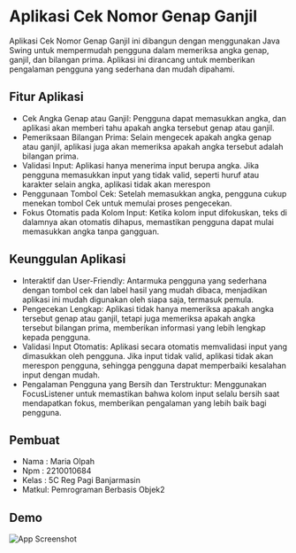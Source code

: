 
# Aplikasi Cek Nomor Genap Ganjil

Aplikasi Cek Nomor Genap Ganjil ini dibangun dengan menggunakan Java Swing untuk mempermudah pengguna dalam memeriksa angka genap, ganjil, dan bilangan prima. Aplikasi ini dirancang untuk memberikan pengalaman pengguna yang sederhana dan mudah dipahami.


## Fitur Aplikasi

- Cek Angka Genap atau Ganjil: Pengguna dapat memasukkan angka, dan aplikasi akan memberi tahu apakah angka tersebut genap atau ganjil.
- Pemeriksaan Bilangan Prima: Selain mengecek apakah angka genap atau ganjil, aplikasi juga akan memeriksa apakah angka tersebut adalah bilangan prima.
- Validasi Input: Aplikasi hanya menerima input berupa angka. Jika pengguna memasukkan input yang tidak valid, seperti huruf atau karakter selain angka, aplikasi tidak akan merespon
- Penggunaan Tombol Cek: Setelah memasukkan angka, pengguna cukup menekan tombol Cek untuk memulai proses pengecekan.
- Fokus Otomatis pada Kolom Input: Ketika kolom input difokuskan, teks di dalamnya akan otomatis dihapus, memastikan pengguna dapat mulai memasukkan angka tanpa gangguan.
 


## Keunggulan Aplikasi
- Interaktif dan User-Friendly: Antarmuka pengguna yang sederhana dengan tombol cek dan label hasil yang mudah dibaca, menjadikan aplikasi ini mudah digunakan oleh siapa saja, termasuk pemula.
- Pengecekan Lengkap: Aplikasi tidak hanya memeriksa apakah angka tersebut genap atau ganjil, tetapi juga memeriksa apakah angka tersebut bilangan prima, memberikan informasi yang lebih lengkap kepada pengguna.
- Validasi Input Otomatis: Aplikasi secara otomatis memvalidasi input yang dimasukkan oleh pengguna. Jika input tidak valid, aplikasi tidak akan merespon pengguna, sehingga pengguna dapat memperbaiki kesalahan input dengan mudah.
- Pengalaman Pengguna yang Bersih dan Terstruktur: Menggunakan FocusListener untuk memastikan bahwa kolom input selalu bersih saat mendapatkan fokus, memberikan pengalaman yang lebih baik bagi pengguna.
## Pembuat

- Nama  : Maria Olpah
- Npm   : 2210010684
- Kelas : 5C Reg Pagi Banjarmasin
- Matkul: Pemrograman Berbasis Objek2

## Demo

![App Screenshot](https://github.com/mariariaolpah/AplikasiCekNomorGenapGanjil/blob/main/img.gif.gif)


